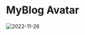 
# MyBlog Avatar

![2022-11-26](https://user-images.githubusercontent.com/94052079/204096494-fabe7524-c2a1-46a9-b079-46edf7de758d.png)
